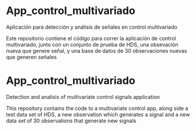 # App_control_multivariado
Aplicación para detección y análisis de señales en control multivariado

Este repositorio contiene el código para correr la aplicación de control multivariado, junto con un conjunto de prueba de HDS, una obsevación nueva que genere señal, y una base de datos de 30 observaciones nuevas que generen señales

# App_control_multivariado
Detection and analisis of multivariate control signals application

This repository contains the code to a multivariate control app, along side a test data set of HDS, a new observation which generates a signal and a new data set of 30 observations that generate new signals

